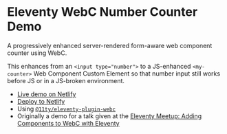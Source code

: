 # Eleventy WebC Number Counter Demo

A progressively enhanced server-rendered form-aware web component counter using
WebC.

This enhances from an `<input type="number">` to a JS-enhanced `<my-counter>`
Web Component Custom Element so that number input still works before JS or in a
JS-broken environment.

- [Live demo on Netlify](https://demo-webc-counter.netlify.app/)
- [Deploy to Netlify](https://app.netlify.com/start/deploy?repository=https://github.com/11ty/demo-webc-counter)
- Using
  [`@11ty/eleventy-plugin-webc`](https://www.11ty.dev/docs/languages/webc/)
- Originally a demo for a talk given at the
  [Eleventy Meetup: Adding Components to WebC with Eleventy](https://www.zachleat.com/web/webc-in-eleventy/)
